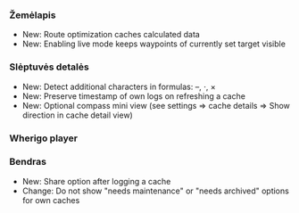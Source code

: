 
### Žemėlapis
- New: Route optimization caches calculated data
- New: Enabling live mode keeps waypoints of currently set target visible

### Slėptuvės detalės
- New: Detect additional characters in formulas: –, ⋅, ×
- New: Preserve timestamp of own logs on refreshing a cache
- New: Optional compass mini view (see settings => cache details => Show direction in cache detail view)

### Wherigo player

### Bendras
- New: Share option after logging a cache
- Change: Do not show "needs maintenance" or "needs archived" options for own caches

